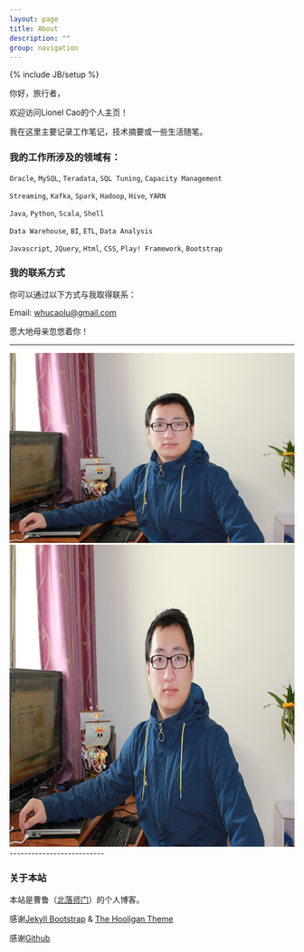 ```yaml
---
layout: page
title: About
description: ""
group: navigation
---
```

{% include JB/setup %}

你好，旅行者，

欢迎访问Lionel Cao的个人主页！

我在这里主要记录工作笔记，技术摘要或一些生活随笔。


### 我的工作所涉及的领域有：

`Oracle`, `MySQL`, `Teradata`, `SQL Tuning`, `Capacity Management`

`Streaming`, `Kafka`, `Spark`, `Hadoop`, `Hive`, `YARN`

`Java`, `Python`, `Scala`, `Shell`

`Data Warehouse`, `BI`, `ETL`, `Data Analysis`

`Javascript`, `JQuery`, `Html`, `CSS`, `Play! Framework`, `Bootstrap`


### 我的联系方式

你可以通过以下方式与我取得联系：

Email: <whucaolu@gmail.com>

愿大地母亲忽悠着你！

--------------------------
<div class="me">
  <a href="#?n=me" class="poplight" rel="popup1"><img   src='images/me.jpg' /></a>
</div>

<!--POPUP START-->
<div id="popup1" class="popup_block">
<img src='images/me.jpg' alt="Lionel's photo" style="width: 800px; height: 534px;"/> 
</div>
--------------------------

### 关于本站

本站是曹鲁（[北落师门](http://www.lucao.com.cn)）的个人博客。

感谢[Jekyll Bootstrap](http://jekyllbootstrap.com) & [The Hooligan Theme](http://github.com/dhulihan/hooligan)

感谢[Github](https://github.com)


